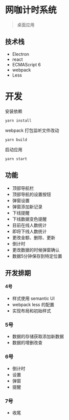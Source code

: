 # 网咖计时系统

> 桌面应用

## 技术栈

* Electron
* react
* ECMAScript 6
* webpack
* Less

# 开发

安装依赖
```
yarn install
```

webpack 打包监听文件改动
```
yarn build
```

启动应用
```
yarn start
```

## 功能

- 顶部导航栏
- 顶部导航的设置按钮
- 弹窗设置
- 弹窗添加新记录
- 下线提醒
- 下线数据变色提醒
- 目前在线人数统计
- 即将下线人数统计
- 更改金额、删除、更新
- 倒计时
- 更改数据的时候弹窗确认
- 数据5分钟保存到特定位置


## 开发排期
#### 4号
- 样式使用 semantic UI
- webpack less 的配置
- 实现布局和初始样式

### 5号
- 数据的存储获取添加新数据
- 数据的增删改查

### 6号
- 倒计时
- 设置
- 弹窗
- 提醒

### 7号
- 收尾

